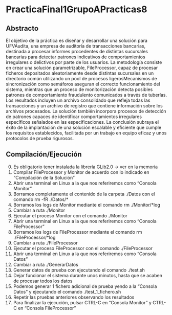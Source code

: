 # PracticaFinal1GrupoAPracticas8

## Abstracto
El objetivo de la práctica es diseñar y desarrollar una solución para UFVAudita, una empresa de auditoría de transacciones bancarias, destinada a procesar informes procedentes de distintas sucursales bancarias para detectar patrones indicativos de comportamientos irregulares o delictivos por parte de los usuarios. La metodología consiste en crear una solución parametrizable, FileProcessor, capaz de procesar ficheros depositados aleatoriamente desde distintas sucursales en un directorio común utilizando un pool de procesos ligerosMecanismos de sincronización como semáforos aseguran el correcto funcionamiento del sistema, mientras que un proceso de monitorización detecta posibles patrones de comportamiento fraudulento comunicados a través de tuberías. Los resultados incluyen un archivo consolidado que refleja todas las transacciones y un archivo de registro que contiene información sobre los archivos procesados. La solución también incorpora procesos de detección de patrones capaces de identificar comportamientos irregulares específicos señalados en las especificaciones. La conclusión subraya el éxito de la implantación de una solución escalable y eficiente que cumple los requisitos establecidos, facilitada por un trabajo en equipo eficaz y unos protocolos de prueba rigurosos.

## Compilación/Ejecución
0) Es obligatorio tener instalada la librería GLib2.0 -> ver en la memoria
1)	Compilar FileProcessor y Monitor de acuerdo con lo indicado en “Compilación de la Solución”
2)	Abrir una terminal en Linux a la que nos referiremos como “Consola Monitor”
3)	Borramos completamente el contenido de la carpeta ./Datos con el comando rm -fR ./Datos/*
4)	Borramos los logs de Monitor mediante el comando rm ./Monitor/*log
5)	Cambiar a ruta ./Monitor
6)	Ejecutar el proceso Monitor con el comando ./Monitor
7)	Abrir una terminal en Linux a la que nos referiremos como “Consola FileProcessor”
8)	Borramos los logs de FileProcessor mediante el comando rm ./FileProcessor/*log
9)	Cambiar a ruta ./FileProcessor
10)	Ejecutar el proceso FileProcessor con el comando ./FileProcessor
11)	Abrir una terminal en Linux a la que nos referiremos como “Consola Datos”
12)	Cambiar a ruta ./GenerarDatos
13)	Generar datos de prueba con ejecutando el comando ./test.sh
14)	Dejar funcionar el sistema durante unos minutos, hasta que se acaben de procesar todos los datos
15)	Podemos generar 1 fichero adicional de prueba yendo a la “Consola Datos” y ejecutando el comando ./test_1_fichero.sh
16)	Repetir las pruebas anteriores observando los resultados
17)	Para finalizar la ejecución, pulsar CTRL-C en “Consola Monitor” y CTRL-C en “Consola FileProcessor”


